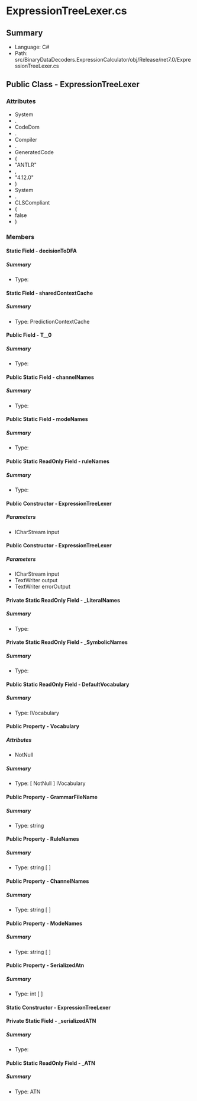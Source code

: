 ﻿# ExpressionTreeLexer.cs

## Summary

* Language: C#
* Path: src/BinaryDataDecoders.ExpressionCalculator/obj/Release/net7.0/ExpressionTreeLexer.cs

## Public Class - ExpressionTreeLexer

### Attributes

 - System
 - .
 - CodeDom
 - .
 - Compiler
 - .
 - GeneratedCode
 - (
 - "ANTLR"
 - ,
 - "4.12.0"
 - )
 - System
 - .
 - CLSCompliant
 - (
 - false
 - )

### Members

#### Static Field - decisionToDFA

##### Summary

 * Type: 

#### Static Field - sharedContextCache

##### Summary

 * Type: PredictionContextCache 

#### Public Field - T__0

##### Summary

 * Type: 

#### Public Static Field - channelNames

##### Summary

 * Type: 

#### Public Static Field - modeNames

##### Summary

 * Type: 

#### Public Static ReadOnly Field - ruleNames

##### Summary

 * Type: 

#### Public Constructor - ExpressionTreeLexer

#####  Parameters

 - ICharStream input 

#### Public Constructor - ExpressionTreeLexer

#####  Parameters

 - ICharStream input 
 - TextWriter output 
 - TextWriter errorOutput 

#### Private Static ReadOnly Field - _LiteralNames

##### Summary

 * Type: 

#### Private Static ReadOnly Field - _SymbolicNames

##### Summary

 * Type: 

#### Public Static ReadOnly Field - DefaultVocabulary

##### Summary

 * Type: IVocabulary 

#### Public Property - Vocabulary

##### Attributes

 - NotNull

##### Summary

 * Type: [ NotNull ] IVocabulary 

#### Public Property - GrammarFileName

##### Summary

 * Type: string 

#### Public Property - RuleNames

##### Summary

 * Type: string [  ] 

#### Public Property - ChannelNames

##### Summary

 * Type: string [  ] 

#### Public Property - ModeNames

##### Summary

 * Type: string [  ] 

#### Public Property - SerializedAtn

##### Summary

 * Type: int [  ] 

#### Static Constructor - ExpressionTreeLexer


#### Private Static Field - _serializedATN

##### Summary

 * Type: 

#### Public Static ReadOnly Field - _ATN

##### Summary

 * Type: ATN 

